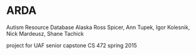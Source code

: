 # ARDA
Autism Resource Database Alaska
Ross Spicer, Ann Tupek, Igor Kolesnik, Nick Mardeusz, Shane Tachick

project for UAF senior capstone CS 472  spring 2015
